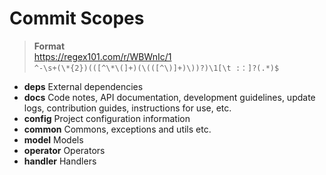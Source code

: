 # Commit Scopes

> **Format**  
> https://regex101.com/r/WBWnIc/1  
> `^-\s+(\*{2})(([^\*\(]+)(\(([^\)]+)\))?)\1[\t :：]?(.*)$`

- **deps** External dependencies
- **docs** Code notes, API documentation, development guidelines, update logs, contribution guides, instructions for use, etc.
- **config** Project configuration information
- **common** Commons, exceptions and utils etc.
- **model** Models
- **operator** Operators
- **handler** Handlers
